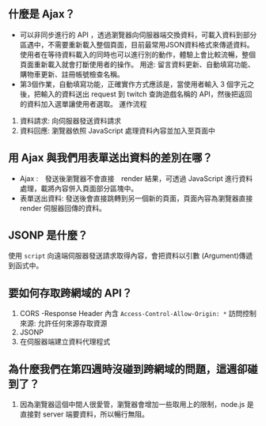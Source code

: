 ## 什麼是 Ajax？
- 可以非同步進行的 API ，透過瀏覽器向伺服器端交換資料，可載入資料到部分區遇中，不需要重新載入整個頁面，目前最常用JSON資料格式來傳遞資料。
使用者在等待資料載入的同時也可以進行別的動作，體驗上會比較流暢，整個頁面重新載入就會打斷使用者的操作。
用途: 留言資料更新、自動填寫功能、購物車更新、註冊帳號檢查名稱。
- 第3個作業，自動填寫功能，正確實作方式應該是，當使用者輸入 3 個字元之後，把輸入的資料送出 request 到 twitch 查詢遊戲名稱的 API，然後把返回的資料加入選單讓使用者選取。
運作流程
1. 資料請求: 向伺服器發送資料請求
2. 資料回應: 瀏覽器依照 JavaScript 處理資料內容並加入至頁面中

## 用 Ajax 與我們用表單送出資料的差別在哪？

- Ajax :　發送後瀏覽器不會直接　render 結果，可透過 JavaScript 進行資料處理，載將內容併入頁面部分區塊中。
- 表單送出資料: 發送後會直接跳轉到另一個新的頁面，頁面內容為瀏覽器直接 render 伺服器回傳的資料。

## JSONP 是什麼？

使用 `script` 向遠端伺服器發送請求取得內容，會把資料以引數 (Argument)傳遞到函式中。

## 要如何存取跨網域的 API？

1. CORS -Response Header 內含 `Access-Control-Allow-Origin: *` 訪問控制來源: 允許任何來源存取資源
2. JSONP
3. 在伺服器端建立資料代理程式

## 為什麼我們在第四週時沒碰到跨網域的問題，這週卻碰到了？

1. 因為瀏覽器這個中間人很愛管，瀏覽器會增加一些取用上的限制，node.js 是直接對 server 端要資料，所以暢行無阻。